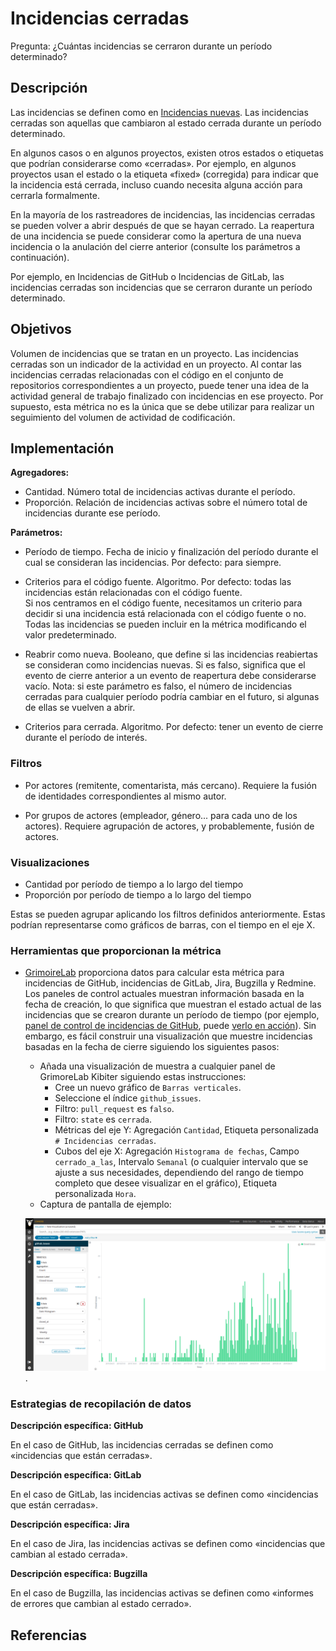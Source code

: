 # Incidencias cerradas

Pregunta: ¿Cuántas incidencias se cerraron durante un período determinado?


## Descripción

Las incidencias se definen como en [Incidencias nuevas](https://github.com/chaoss/wg-evolution/blob/master/metrics/Issues_New.md). Las incidencias cerradas son aquellas que cambiaron al estado cerrada durante un período determinado.

En algunos casos o en algunos proyectos, existen otros estados o etiquetas que podrían considerarse como «cerradas». Por ejemplo, en algunos proyectos usan el estado o la etiqueta «fixed» (corregida) para indicar que la incidencia está cerrada, incluso cuando necesita alguna acción para cerrarla formalmente.

En la mayoría de los rastreadores de incidencias, las incidencias cerradas se pueden volver a abrir después de que se hayan cerrado. La reapertura de una incidencia se puede considerar como la apertura de una nueva incidencia o la anulación del cierre anterior (consulte los parámetros a continuación).

Por ejemplo, en Incidencias de GitHub o Incidencias de GitLab, las incidencias cerradas son incidencias que se cerraron durante un período determinado.


## Objetivos

Volumen de incidencias que se tratan en un proyecto. Las incidencias cerradas son un indicador de la actividad en un proyecto. Al contar las incidencias cerradas relacionadas con el código en el conjunto de repositorios correspondientes a un proyecto, puede tener una idea de la actividad general de trabajo finalizado con incidencias en ese proyecto. Por supuesto, esta métrica no es la única que se debe utilizar para realizar un seguimiento del volumen de actividad de codificación.


## Implementación

**Agregadores:**
* Cantidad. Número total de incidencias activas durante el período.
* Proporción. Relación de incidencias activas sobre el número total de incidencias durante ese período.

**Parámetros:**
* Período de tiempo. Fecha de inicio y finalización del período durante el cual se consideran las incidencias. Por defecto: para siempre.

* Criterios para el código fuente. Algoritmo. Por defecto: todas las incidencias están relacionadas con el código fuente.  
  Si nos centramos en el código fuente, necesitamos un criterio para decidir si una incidencia está relacionada con el código fuente o no. Todas las incidencias se pueden incluir en la métrica modificando el valor predeterminado.

* Reabrir como nueva. Booleano, que define si las incidencias reabiertas se consideran como incidencias nuevas. Si es falso, significa que el evento de cierre anterior a un evento de reapertura debe considerarse vacío. Nota: si este parámetro es falso, el número de incidencias cerradas para cualquier período podría cambiar en el futuro, si algunas de ellas se vuelven a abrir.

* Criterios para cerrada. Algoritmo. Por defecto: tener un evento de cierre durante el período de interés.


### Filtros

* Por actores (remitente, comentarista, más cercano). Requiere la fusión de identidades correspondientes al mismo autor.

* Por grupos de actores (empleador, género... para cada uno de los actores). Requiere agrupación de actores, y probablemente, fusión de actores.


### Visualizaciones

* Cantidad por período de tiempo a lo largo del tiempo
* Proporción por período de tiempo a lo largo del tiempo

Estas se pueden agrupar aplicando los filtros definidos anteriormente. Estas podrían representarse como gráficos de barras, con el tiempo en el eje X.


### Herramientas que proporcionan la métrica

* [GrimoireLab](https://chaoss.github.io/grimoirelab) proporciona datos para calcular esta métrica para incidencias de GitHub, incidencias de GitLab, Jira, Bugzilla y Redmine. Los paneles de control actuales muestran información basada en la fecha de creación, lo que significa que muestran el estado actual de las incidencias que se crearon durante un período de tiempo (por ejemplo, [panel de control de incidencias de GitHub](https://chaoss.github.io/grimoirelab-sigils/panels/github-issues/), puede [verlo en acción](https://chaoss.biterg.io/app/kibana#/dashboard/GitHub-Issues)). Sin embargo, es fácil construir una visualización que muestre incidencias basadas en la fecha de cierre siguiendo los siguientes pasos:
  - Añada una visualización de muestra a cualquier panel de GrimoreLab Kibiter siguiendo estas instrucciones:
    * Cree un nuevo gráfico de `Barras verticales`.
    * Seleccione el índice `github_issues`.
    * Filtro: `pull_request` es `falso`.
    * Filtro: `state` es `cerrada`.
    * Métricas del eje Y: Agregación `Cantidad`, Etiqueta personalizada `# Incidencias cerradas`.
    * Cubos del eje X: Agregación `Histograma de fechas`, Campo `cerrado_a_las`, Intervalo `Semanal` (o cualquier intervalo que se ajuste a sus necesidades, dependiendo del rango de tiempo completo que desee visualizar en el gráfico), Etiqueta personalizada `Hora`.
  - Captura de pantalla de ejemplo: 
     
  ![GrimoireLab screenshot of metric issues_closed](images/issues-closed_grimoirelab.png).


### Estrategias de recopilación de datos

**Descripción específica: GitHub**

En el caso de GitHub, las incidencias cerradas se definen como «incidencias que están cerradas».

**Descripción específica: GitLab**

En el caso de GitLab, las incidencias activas se definen como «incidencias que están cerradas».

**Descripción específica: Jira**

En el caso de Jira, las incidencias activas se definen como «incidencias que cambian al estado cerrada».

**Descripción específica: Bugzilla**

En el caso de Bugzilla, las incidencias activas se definen como «informes de errores que cambian al estado cerrado».

## Referencias

